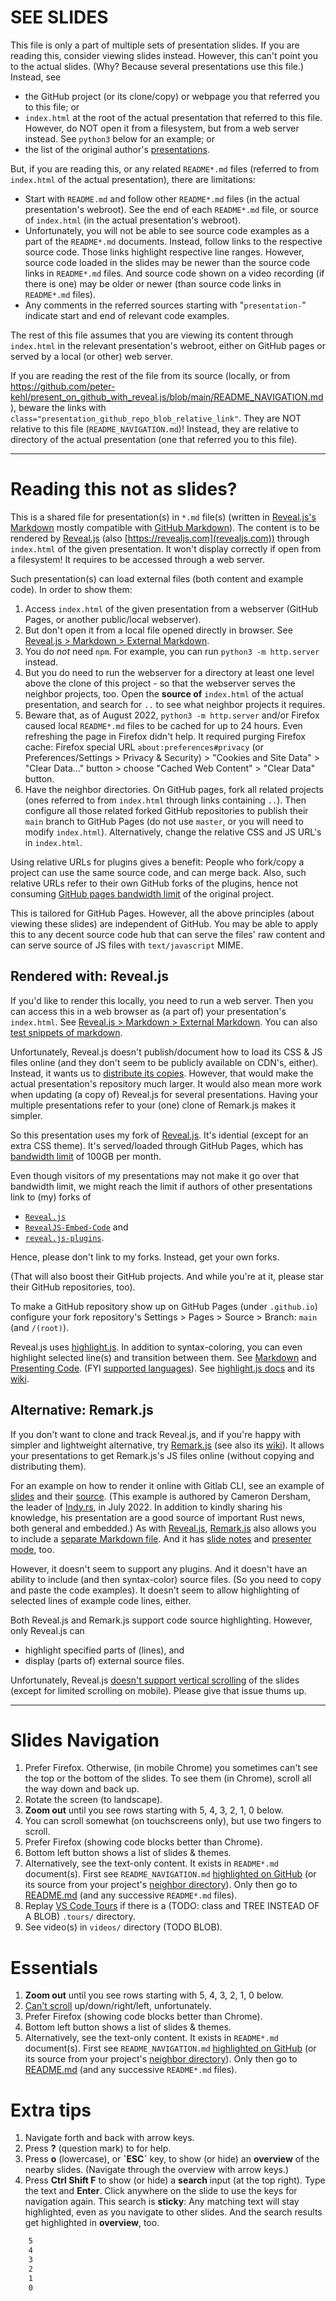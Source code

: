 <!-- .slide: data-visibility="hidden" -->

# SEE SLIDES

This file is only a part of multiple sets of presentation slides. If you are reading this, consider
viewing slides instead. However, this can't point you to the actual slides. (Why? Because several
presentations use this file.) Instead, see

- the GitHub project (or its clone/copy) or webpage you that referred you to this file; or
- `index.html` at the root of the actual presentation that referred to this file. However, do NOT
  open it from a filesystem, but from a web server instead. See `python3` below for an example; or
- the list of the original author's
  [presentations](https://github.com/peter-kehl/peter-kehl/blob/main/README.md).

But, if you are reading this, or any related `README*.md` files (referred to from `index.html` of
the actual presentation), there are limitations:

- Start with `README.md` and follow other `README*.md` files (in the actual presentation's webroot).
  See the end of each `README*.md` file, or source of `index.html` (in the actual presentation's
  webroot).
- Unfortunately, you will not be able to see source code examples as a part of the `README*.md`
  documents. Instead, follow links to the respective source code. Those links highlight respective
  line ranges. However, source code loaded in the slides may be newer than the source code links in
  `README*.md` files. And source code shown on a video recording (if there is one) may be older or
  newer (than source code links in `README*.md` files).
- Any comments in the referred sources starting with "`presentation-`" indicate start and end of
  relevant code examples.

The rest of this file assumes that you are viewing its content through `index.html` in the relevant
presentation's webroot, either on GitHub pages or served by a local (or other) web server.

If you are reading the rest of the file from its source (locally, or from
<https://github.com/peter-kehl/present_on_github_with_reveal.js/blob/main/README_NAVIGATION.md>),
beware the links with `class="presentation_github_repo_blob_relative_link"`. They are NOT relative
to this file (`README_NAVIGATION.md`)! Instead, they are relative to directory of the actual
presentation (one that referred you to this file).

---

<!-- .slide: data-visibility="hidden" -->
# Reading this not as slides?

This is a shared file for presentation(s) in `*.md` file(s) (written in [Reveal.js's
Markdown](https://revealjs.com/markdown) mostly compatible with [GitHub
Markdown](https://github.github.com/gfm/)). The content is to be rendered by
[Reveal.js](https://github.com/hakimel/reveal.js) (also [https://revealjs.com](revealjs.com))
through `index.html` of the given presentation. It won't display correctly if open from a
filesystem! It requires to be accessed through a web server.

Such presentation(s) can load external files (both content and example code). In order to show them:

 1. Access `index.html` of the given presentation from a webserver (GitHub Pages, or another
    public/local webserver).
 2. But don't open it from a local file opened directly in browser. See [Reveal.js > Markdown >
    External Markdown](https://revealjs.com/markdown/#external-markdown).
 3. You do _not_ need `npm`. For example, you can run `python3 -m http.server` instead.
 4. But you do need to run the webserver for a directory at least one level above the clone of this
    project - so that the webserver serves the neighbor projects, too. Open the **source of**
    `index.html` of the actual presentation, and search for `..` to see what neighbor projects it
    requires.
 5. Beware that, as of August 2022, `python3 -m http.server` and/or Firefox caused local
    `README*.md` files to be cached for up to 24 hours. Even refreshing the page in Firefox didn't
    help. It required purging Firefox cache: Firefox special URL `about:preferences#privacy` (or
    Preferences/Settings > Privacy & Security) > "Cookies and Site Data" > "Clear Data..." button >
    choose "Cached Web Content" > "Clear Data" button.
 6. Have the neighbor directories. On GitHub pages, fork all related projects (ones referred to from
    `index.html` through links containing `..`). Then configure all those related forked GitHub
    repositories to publish their `main` branch to GitHub Pages (do not use `master`, or you will
    need to modify `index.html`). Alternatively, change the relative CSS and JS URL's in
    `index.html`.

Using relative URLs for plugins gives a benefit: People who fork/copy a project can use the same
source code, and can merge back. Also, such relative URLs refer to their own GitHub forks of the
plugins, hence not consuming [GitHub pages bandwidth
limit](https://docs.github.com/en/pages/getting-started-with-github-pages/about-github-pages#usage-limits)
of the original project.

This is tailored for GitHub Pages. However, all the above principles (about viewing these slides)
are independent of GitHub. You may be able to apply this to any decent source code hub that can
serve the files' raw content and can serve source of JS files with `text/javascript` MIME.

## Rendered with: Reveal.js

If you'd like to render this locally, you need to run a web server. Then you can access this in a
web browser as (a part of) your presentation's `index.html`. See [Reveal.js > Markdown > External
Markdown](https://revealjs.com/markdown/#external-markdown). You can also [test snippets of
markdown](https://marked.js.org/demo).

Unfortunately, Reveal.js doesn't publish/document how to load its CSS & JS files online (and they
don't seem to be publicly available on CDN's, either). Instead, it wants us to [distribute its
copies](https://revealjs.com/installation). However, that would make the actual presentation's
repository much larger. It would also mean more work when updating (a copy of) Reveal.js for several
presentations. Having your multiple presentations refer to your (one) clone of Remark.js makes it
simpler.

So this presentation uses my fork of [Reveal.js](https://github.com/hakimel/reveal.js). It's
idential (except for an extra CSS theme). It's served/loaded through GitHub Pages, which has
[bandwidth
limit](https://docs.github.com/en/pages/getting-started-with-github-pages/about-github-pages#usage-limits)
of 100GB per month.

Even though visitors of my presentations may not make it go over that bandwidth limit, we might
reach the limit if authors of other presentations link to (my) forks of

- [`Reveal.js`](https://github.com/hakimel/reveal.js/)
- [`RevealJS-Embed-Code`](https://github.com/befocken/revealjs-embed-code/) and
- [`reveal.js-plugins`](https://github.com/rajgoel/reveal.js-plugins).

Hence, please don't link to my forks. Instead, get your own forks.

(That will also boost their GitHub projects. And while you're at it, please star their GitHub
repositories, too).

To make a GitHub repository show up on GitHub Pages (under `.github.io`) configure your fork
repository's Settings > Pages > Source > Branch: `main` (and `/(root)`).

Reveal.js uses [highlight.js](https://highlightjs.org/usage). In addition to syntax-coloring, you
can even highlight selected line(s) and transition between them. See
[Markdown](https://revealjs.com/markdown) and [Presenting Code](https://revealjs.com/code). (FYI
[supported languages](https://highlightjs.readthedocs.io/en/latest/supported-languages.html)). See
[highlight.js docs](https://highlightjs.readthedocs.io/en/latest) and its
[wiki](https://github.com/highlightjs/highlight.js/wiki).

## Alternative: Remark.js

If you don't want to clone and track Reveal.js, and if you're happy with simpler and lightweight
alternative, try [Remark.js](https://remarkjs.com) (see also its
[wiki](https://github.com/gnab/remark/wiki)). It allows your presentations to get Remark.js's JS
files online (without copying and distributing them).

For an example on how to render it online with Gitlab CLI, see an example of
[slides](https://gitlab.com/indyrs/july2022) and their
[source](https://gitlab.com/indyrs/july2022/-/blob/main/index.html). (This example is authored by
Cameron Dersham, the leader of [Indy.rs](https://indy.rs), in July 2022. In addition to kindly
sharing his knowledge, his presentation are a good source of important Rust news, both general and
embedded.) As with [Reveal.js](revealjs.com), [Remark.js](https://remarkjs.com) also allows you to
include a [separate Markdown file](https://github.com/gnab/remark/wiki#external-markdown=). And it
has [slide notes](https://github.com/gnab/remark/wiki/Markdown#slide-notes=) and [presenter
mode](https://github.com/gnab/remark/wiki#getting-started=), too.

However, it doesn't seem to support any plugins. And it doesn't have an ability to include (and then
syntax-color) source files. (So you need to copy and paste the code examples). It doesn't seem to
allow highlighting of selected lines of example code lines, either.

Both Reveal.js and Remark.js support code source highlighting. However, only Reveal.js can

- highlight specified parts of (lines), and
- display (parts of) external source files.

Unfortunately, Reveal.js [doesn't support vertical
scrolling](https://github.com/hakimel/reveal.js/issues/118) of the slides (except for limited
scrolling on mobile). Please give that issue thums up.

---

# Slides Navigation

<!-- Can't apply https://revealjs.com/markdown/#element-attributes like .element: class="..."
     to list items. That doesn't add the class to the whole list item, but it adds the class only to
     an auto-generated paragraph in that list item.
     Having a whole list inside a <span class="only_on_mobile">...</span> doesn't work either
     (Reveal.js then doesn't generate an HTML list).
     Yet another try: We can't write <ol class="..."> and </ol> as raw HTML and have the list items
     entered in Markdown - they don't get transformed to HTML.
     Hence, we write raw HTML. For that we disable
     https://github.com/DavidAnson/vscode-markdownlint > MD033.
-->
<!-- markdownlint-disable MD033 -->
<ol class="only_on_mobile">
   <li class="only_in_chrome">Prefer Firefox. Otherwise, (in mobile Chrome) you sometimes can't see
   the top or the bottom of the slides. To see them (in Chrome), scroll all the way down and back
   up.</li>
   <li class="only_on_portrait">Rotate the screen (to landscape).</li>
   <li><strong>Zoom out</strong> until you see rows starting with 5, 4, 3, 2, 1, 0 below.</li>
   <li>You can scroll somewhat (on touchscreens only), but use two fingers to scroll.</li>
   <li class="only_in_chrome">Prefer Firefox (showing code blocks better than Chrome).</li>
   <li>Bottom left button shows a list of slides & themes.</li>
   <li>Alternatively, see the text-only content. It exists in <code>README*.md</code> document(s). First see <code>README_NAVIGATION.md</code> <a href="https://github.com/peter-kehl/present_on_github_with_reveal.js/blob/main/README_NAVIGATION.md">highlighted on GitHub</a><span class="hide_on_github_pages"> (or its source from your project's <a href="../present_on_github_with_reveal.js/README_NAVIGATION.md">neighbor directory</a>)</span>. Only then go to <a href="README.md" class="presentation_github_repo_blob_relative_link">README.md<!-- "README.md" --></a> (and any successive <code>README*.md</code> files).</li>
   <li>Replay <a href="https://marketplace.visualstudio.com/items?itemName=vsls-contrib.codetour">VS Code Tours</a> if there is a (TODO: class and TREE INSTEAD OF A BLOB) <code>.tours/</code> directory.</li>
   <li>See video(s) in <code>videos/</code> directory (TODO BLOB).</li>
</ol>
<h1 class="only_on_computer">Essentials</h1>
<ol class="only_on_computer">
   <li><strong>Zoom out</strong> until you see rows starting with 5, 4, 3, 2, 1, 0 below.</li>
   <li><a href="https://github.com/hakimel/reveal.js/issues/118">Can't scroll</a>
       up/down/right/left, unfortunately.</li>
   <li>Prefer Firefox (showing code blocks better than Chrome).</li>
   <li>Bottom left button shows a list of slides & themes.</li>
   <li>Alternatively, see the text-only content. It exists in <code>README*.md</code> document(s). First see <code>README_NAVIGATION.md</code> <a href="https://github.com/peter-kehl/present_on_github_with_reveal.js/blob/main/README_NAVIGATION.md">highlighted on GitHub</a><span class="hide_on_github_pages"> (or its source from your project's <a href="../present_on_github_with_reveal.js/README_NAVIGATION.md">neighbor directory</a>)</span>. Only then go to <a href="README.md" class="presentation_github_repo_blob_relative_link">README.md<!-- "README.md" --></a> (and any successive <code>README*.md</code> files).</li>
</ol>
<h1 class="only_on_computer">Extra tips</h1>
<ol class="only_on_computer">
   <li>Navigate forth and back with arrow keys.</li>
   <li>Press <strong>?</strong> (question mark) to for help.</li>
   <li>Press <strong>o</strong> (lowercase), or <strong>`ESC`</strong> key, to show (or hide) an
       <strong>overview</strong> of the nearby slides. (Navigate through the overview with arrow
       keys.)</li>
   <li>Press <strong>Ctrl Shift F</strong> to show (or hide) a <strong>search</strong> input
       (at the top right). Type the text and <strong>Enter</strong>. Click anywhere on the slide
       to use the keys for navigation again. This search is <strong>sticky</strong>: Any matching
       text will stay highlighted, even as you navigate to other slides. And the search results get
       highlighted in <strong>overview</strong>, too.</li>
</ol>
<!-- markdownlint-enable MD033 -->

```html
    5
    4
    3
    2
    1
    0
```
